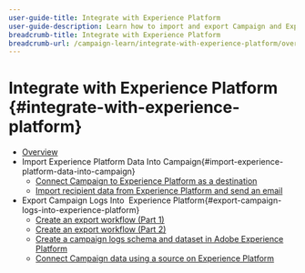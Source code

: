 ```yaml
---
user-guide-title: Integrate with Experience Platform
user-guide-description: Learn how to import and export Campaign and Experience Cloud data, allowing for the communication between the two solutions.
breadcrumb-title: Integrate with Experience Platform
breadcrumb-url: /campaign-learn/integrate-with-experience-platform/overview.html
---
```


# Integrate with Experience Platform {#integrate-with-experience-platform}

+ [Overview](/help/tutorial-integrate-with-experience-platform/overview.md)
+ Import Experience Platform Data Into Campaign{#import-experience-platform-data-into-campaign}
  + [Connect Campaign to Experience Platform as a destination](/help/tutorial-integrate-with-experience-platform/connect-campaign-to-experience-platform-as-destination.md)
  + [Import recipient data from Experience Platform and send an email](/help/tutorial-integrate-with-experience-platform/import-recipient-data-from-platform.md)
+ Export Campaign Logs Into  Experience Platform{#export-campaign-logs-into-experience-platform}
  + [Create an export workflow (Part 1)](/help/tutorial-integrate-with-experience-platform/workflow-to-find-last-modified-date.md)
  + [Create an export workflow (Part 2)](/help/tutorial-integrate-with-experience-platform/extract-format-save-data-to-external-account.md)
  + [Create a campaign logs schema and dataset in Adobe Experience Platform](/help/tutorial-integrate-with-experience-platform/create-a-campaign-logs-schema-and-dataset-in-experience-platform.md)
  + [Connect Campaign data using a source on Experience Platform](/help/tutorial-integrate-with-experience-platform/connect-campaign-data-using-s3-as-source-on-platform.md)
